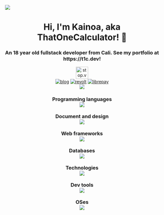 ![](https://hit.yhype.me/github/profile?user_id=44733677)
<a rel="me" href="https://voring.me/@thatonecalculator"></a>
<h1 align="center">Hi, I'm Kainoa, aka ThatOneCalculator! 👋</h1>
<h3 align="center">An 18 year old fullstack developer from Cali. See my portfolio at https://t1c.dev!</h3>

<p align="center">

  <a align="center" rel="me" href="https://stop.voring.me/@thatonecalculator">
    <img src="https://custom-icon-badges.herokuapp.com/badge/follow_on-misskey-acea31?logoColor=acea31&style=for-the-badge&logo=misskey" alt="stop.voring.me (misskey)" height="40px"/>
	  <br>
  </a>
  <a align="center" href="https://blog.t1c.dev/" target="blank"><img src="https://shields.io/badge/read_my-blog-EEE?logo=write.as&logoColor=EEE&style=for-the-badge" alt="blog"/></a>
  <a align="center" href="https://app.revolt.chat/invite/3jE9DgmF" target="blank"><img src="https://custom-icon-badges.herokuapp.com/badge/join_my-revolt-FC4454?logo=revoltchat&logoColor=FC4454&style=for-the-badge" alt="revolt"/></a>
  <a align="center" href="https://liberapay.com/ThatOneCalculator/donate" target="blank"><img src="https://shields.io/badge/donate_with-liberapay-F6C915?logo=liberapay&style=for-the-badge" alt="librepay"/></a><br>
  <a href="https://hits.seeyoufarm.com">
    <img src="https://hits.seeyoufarm.com/api/count/incr/badge.svg?url=https%3A%2F%2Fgithub.com%2Fthatonecalculator%2Fhit-counter&count_bg=%2379C83D&title_bg=%23555555&icon=&icon_color=%23E7E7E7&title=Profile%20views%20since%20Jan%2026%202022&edge_flat=true"/>
  </a>
	<h3 align="center">
		Programming languages<br>
	<img src="https://skillicons.dev/icons?i=aiscript,bash,c,haxe,java,js,nodejs,py,r,rust,solidity,ts&perline=6"/><br><br>
	Document and design<br>
	<img src="https://skillicons.dev/icons?i=css,html,figma,latex,md,sass,svg&perline=13"/><br><br>
Web frameworks<br>
		<img src="https://skillicons.dev/icons?i=jquery,nextjs,react,remix,svelte&perline=13"/><br><br>
Databases<br>
		<img src="https://skillicons.dev/icons?i=mongo,redis,prisma,postgres&perline=13"/><br><br>
Technologies<br>
		<img src="https://skillicons.dev/icons?i=activitypub,discord,bots,regex,unreal&perline=13"/><br><br>
Dev tools<br>
		<img src="https://skillicons.dev/icons?i=git,vscode,vim&perline=13"/><br><br>
OSes<br>
		<img src="https://skillicons.dev/icons?i=linux,bsd,plan9&perline=13"/>
			</h3>

</p>



  <!--
  <a href="https://github.com/thatonecalculator?tab=repositories">
    <img src="http://ghmetrics.voring.me/thatonecalculator?template=classic&isocalendar=1&languages=1&reactions=1&people=1&stargazers=1&activity=1&achievements=1&discussions=1&lines=1&traffic=1&pagespeed=1&repositories=1&repositories=100&repositories.batch=100&repositories.forks=false&repositories.affiliations=owner&isocalendar.duration=full-year&languages.ignored=c%2C%20haxe%2C%20cpp%2C%20c%2B%2B&languages.limit=8&languages.threshold=0%25&languages.colors=github&languages.sections=most-used&languages.indepth=false&languages.analysis.timeout=15&languages.categories=markup%2C%20programming&languages.recent.categories=markup%2C%20programming&languages.recent.load=300&languages.recent.days=14&reactions.limit=200&reactions.limit.issues=100&reactions.limit.discussions=100&reactions.limit.discussions.comments=100&reactions.days=0&reactions.display=absolute&people.limit=24&people.identicons=false&people.size=28&people.types=followers%2C%20following&people.shuffle=false&stargazers.charts.type=classic&activity.limit=5&activity.load=300&activity.days=14&activity.visibility=all&activity.timestamps=false&activity.filter=all&achievements.threshold=C&achievements.secrets=true&achievements.display=detailed&achievements.limit=0&achievements.ignored=helper%2C%20explorer&discussions.categories=true&discussions.categories.limit=0&repositories.featured=ThatOneCalculator%2FAmong-Us-Dumpy-Gif-Maker%2C%20ThatOneCalculator%2FDiscordRPCMaker%2C%20%20rose-pine%2Frose-pine-theme%2C%20ThatOneCalculator%2FNerdFetch%2C%20ThatOneCalculator%2Fbspwm-dotfiles&pagespeed.url=.user.website&pagespeed.detailed=false&pagespeed.screenshot=false&config.timezone=America%2FLos_Angeles&config.twemoji=true)](https://github.com/ThatOneCalculator?tab=repositories">
  </a> -->
